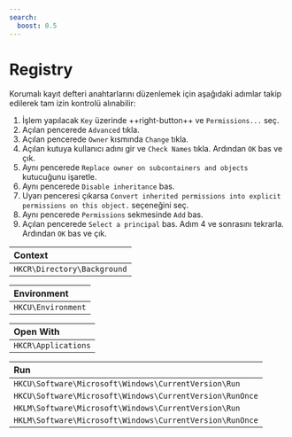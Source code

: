 ```yaml
---
search:
  boost: 0.5
---
```


# Registry

Korumalı kayıt defteri anahtarlarını düzenlemek için aşağıdaki adımlar takip edilerek tam izin kontrolü alınabilir:

1. İşlem yapılacak `Key` üzerinde ++right-button++ ve `Permissions...` seç.
2. Açılan pencerede `Advanced` tıkla.
3. Açılan pencerede `Owner` kısmında `Change` tıkla.
4. Açılan kutuya kullanıcı adını gir ve `Check Names` tıkla. Ardından `OK` bas ve çık.
5. Aynı pencerede `Replace owner on subcontainers and objects` kutucuğunu işaretle.
6. Aynı pencerede `Disable inheritance` bas.
7. Uyarı penceresi çıkarsa `Convert inherited permissions into explicit permissions on this object.` seçeneğini seç.
8. Aynı pencerede `Permissions` sekmesinde `Add` bas.
9. Açılan pencerede `Select a principal` bas. Adım 4 ve sonrasını tekrarla. Ardından `OK` bas ve çık.

| Context |
|:---|
| `HKCR\Directory\Background` |

| Environment |
|:---|
| `HKCU\Environment` |

| Open With |
|:---|
| `HKCR\Applications` |

| Run |
|:---|
| `HKCU\Software\Microsoft\Windows\CurrentVersion\Run` |
| `HKCU\Software\Microsoft\Windows\CurrentVersion\RunOnce` |
| `HKLM\Software\Microsoft\Windows\CurrentVersion\Run` |
| `HKLM\Software\Microsoft\Windows\CurrentVersion\RunOnce` |
